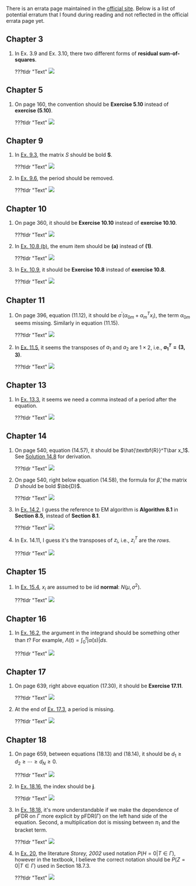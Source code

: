 There is an errata page maintained in the [official site](https://web.stanford.edu/~hastie/ElemStatLearn/). Below is a list of potential erratum that I found during reading and not reflected in the official errata page yet. 

## Chapter 3
1. In Ex. 3.9 and Ex. 3.10, there two different forms of **residual sum-of-squares**.

    ???tldr "Text"
        ![](../img/errata/errata-pp-95.png)


## Chapter 5

1. On page 160, the convention should be **Exercise 5.10** instead of **exercise (5.10)**.
   
    ???tldr "Text"
        ![](../img/errata/errata-pp-160.png)

## Chapter 9

1. In [Ex. 9.3](9-Additive-Models-and-Trees/ex9-3.md), the matrix $S$ should be bold $\textbf{S}$.
   
    ???tldr "Text"
        ![](../img/errata/errata-pp-335.png)

2. In [Ex. 9.6](9-Additive-Models-and-Trees/ex9-6.md), the period should be removed.

    ???tldr "Text"
        ![](../img/errata/errata-pp-336.png)

## Chapter 10 

1. On page 360, it should be **Exercise 10.10** instead of **exercise 10.10**.

    ???tldr "Text"
        ![](../img/errata/errata-pp-360.png)

2. In [Ex. 10.8 (b)](_10-Boosting-and-Additive-Trees/ex10-08.md), the enum item should be **(a)** instead of **(1)**.
   
    ???tldr "Text"
        ![](../img/errata/errata-pp-386-a.png)   

3. In [Ex. 10.9](_10-Boosting-and-Additive-Trees/ex10-09.md), it should be **Exercise 10.8** instead of **exercise 10.8**. 
    
    ???tldr "Text"
        ![](../img/errata/errata-pp-386-b.png)   

## Chapter 11 

1. On page 396, equation (11.12), it should be $\sigma^{'}(\alpha_{0m} + \alpha_m^Tx_i)$, the term $\alpha_{0m}$ seems missing. Similarly in equation (11.15).

    ???tldr "Text"
        ![](../img/errata/errata-pp-396.png)  

2. In [Ex. 11.5](_11-Neural-Networks/ex11-5.md), it seems the transposes of $a_1$ and $a_2$ are $1\times 2$, i.e., **$a_1^T=(3,3)$**.

    ???tldr "Text"
        ![](../img/errata/errata-pp-416.png)


## Chapter 13

1. In [Ex. 13.3](_13-Prototypes-and-Nearest-Neighbors/ex13-3.md), it seems we need a comma instead of a period after the equation.

    ???tldr "Text"
        ![](../img/errata/errata-pp-481.png)

## Chapter 14

1. On page 540, equation (14.57), it should be $\hat{\textbf{R}}^T\bar x_1$. See [Solution 14.8](_14-Unsupervised-Learning/ex14-08.md) for derivation.

    ???tldr "Text"
        ![](../img/errata/errata-pp-540.png)

2. On page 540, right below equation (14.58), the formula for $\hat\beta$, the matrix $D$ should be bold $\bb{D}$.

    ???tldr "Text"
        ![](../img/errata/errata-pp-540-b.png)

3. In [Ex. 14.2](_14-Unsupervised-Learning/ex14-02.md), I guess the reference to EM algorithm is **Algorithm 8.1** in **Section 8.5**, instead of **Section 8.1**.

    ???tldr "Text"
        ![](../img/errata/errata-pp-580.png)

4. In Ex. 14.11, I guess it's the transposes of $z_i$, i.e., $z_i^T$ are the *rows*.

    ???tldr "Text"
        ![](../img/errata/errata-pp-581.png)

## Chapter 15
1. In [Ex. 15.4](_15-Random-Forests/ex15-4.md), $x_i$ are assumed to be iid **normal**: $N(\mu, \sigma^2)$.

    ???tldr "Text"
        ![](../img/errata/errata-pp-603.png)

## Chapter 16
1. In [Ex. 16.2](_16-Ensemble-Learning/ex16-2.md), the argument in the integrand should be something other than $t$? For example, $\Lambda(t) = \int_0^t|\dot{\alpha}(s)|ds$. 
   
    ???tldr "Text"
        ![](../img/errata/errata-pp-624.png)


## Chapter 17
1. On page 639, right above equation (17.30), it should be **Exercise 17.11**.
    
    ???tldr "Text"
        ![](../img/errata/errata-pp-639.png)

2. At the end of [Ex. 17.3](_17-Undirected-Graphical-Models/ex17-03.md), a period is missing.

    ???tldr "Text"
        ![](../img/errata/errata-pp-646.png)


## Chapter 18
1. On page 659, between equations (18.13) and (18.14), it should be $d_1\ge d_2 \ge \cdots \ge d_N\ge 0$.

    ???tldr "Text"
        ![](../img/errata/errata-pp-659.png)


2. In [Ex. 18.16](_18-High-Dimensional-Problems/ex18-16.md), the index should be $\textbf{j}$.

    ???tldr "Text"
        ![](../img/errata/errata-pp-697.png)

3. In [Ex. 18.18](_18-High-Dimensional-Problems/ex18-18.md), it's more understandable if we make the dependence of pFDR on $\Gamma$ more explicit by $\text{pFDR}(\Gamma)$ on the left hand side of the equation. Second, a multiplication dot is missing between $\pi_1$ and the bracket term.
   
    ???tldr "Text"
        ![](../img/errata/errata-pp-697-b.png)


4. In [Ex. 20](_18-High-Dimensional-Problems/ex18-20.md), the literature *Storey, 2002* used notation $P(H=0|T\in \Gamma)$, however in the textbook, I believe the correct notation should be $P(Z=0|T\in \Gamma)$ used in Section 18.7.3.

    ???tldr "Text"
        ![](../img/errata/errata-pp-698.png)